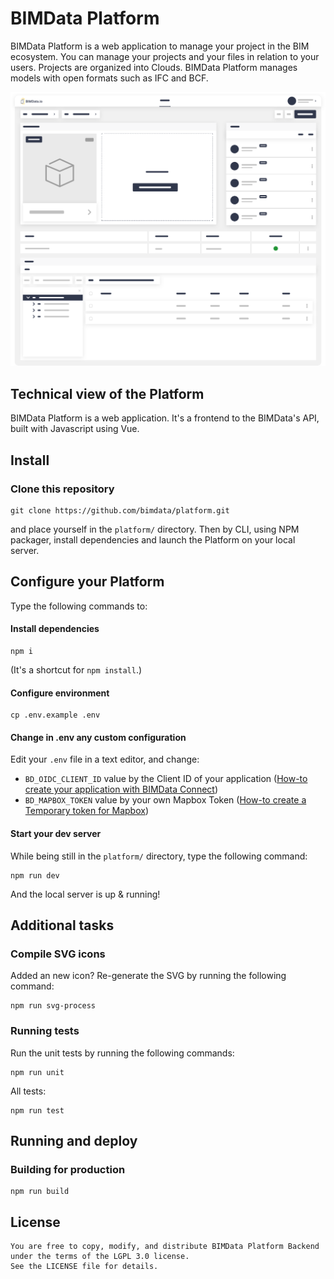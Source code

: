 # BIMData Platform

BIMData Platform is a web application to manage your project in the BIM ecosystem. You can manage your projects and your files in relation to your users.
Projects are organized into Clouds. BIMData Platform manages models with open formats such as IFC and BCF.

![Screenshot BIMData Platform](screenshot-platform.svg "Screenshot BIMData Platform")


## Technical view of the Platform

️️BIMData Platform is a web application. It's a frontend to the BIMData's API, built with Javascript using Vue.


## Install

### Clone this repository

```
git clone https://github.com/bimdata/platform.git
```
and place yourself in the ``platform/`` directory. 
Then by CLI, using NPM packager, install dependencies and launch the Platform on your local server.

## Configure your Platform

Type the following commands to:

#### Install dependencies
```
npm i
``` 

(It's a shortcut for ``npm install``.)

#### Configure environment

```
cp .env.example .env
```
#### Change in .env any custom configuration

Edit your ``.env`` file in a text editor, and change:
* `BD_OIDC_CLIENT_ID` value by the Client ID of your application ([How-to create your application with BIMData Connect](https://developers.bimdata.io/cookbook/create_an_application.html))
* `BD_MAPBOX_TOKEN` value by your own Mapbox Token ([How-to create a Temporary token for Mapbox](https://docs.mapbox.com/help/tutorials/get-started-tokens-api/#creating-temporary-tokens))


#### Start your dev server

While being still in the ``platform/`` directory, type the following command:
```
npm run dev
```
And the local server is up & running!

## Additional tasks

### Compile SVG icons

Added an new icon?
Re-generate the SVG by running the following command:

```
npm run svg-process
```
### Running tests 

Run the unit tests by running the following commands:

```
npm run unit
```
All tests:
```
npm run test
```

## Running and deploy

### Building for production

```
npm run build
```

## License

    You are free to copy, modify, and distribute BIMData Platform Backend under the terms of the LGPL 3.0 license.
    See the LICENSE file for details.
